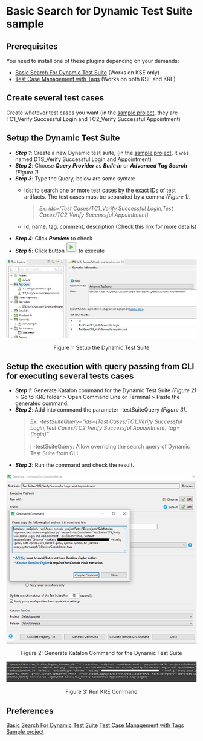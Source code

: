 # Basic Search for Dynamic Test Suite sample

## Prerequisites
You need to install one of these plugins depending on your demands:
- [Basic Search For Dynamic Test Suite](https://store.katalon.com/product/2/Basic-Search-For-Dynamic-Test-Suite) (Works on KSE only)
- [Test Case Management with Tags](https://store.katalon.com/product/6/Test-Case-Management-with-Tags) (Works on both KSE and KRE)
## Create several test cases
Create whatever test cases you want (in the [sample project](https://github.com/katalon-studio-samples/dynamic-test-suite-sample), they are TC1_Verify Successful Login and TC2_Verify Successful Appointment)
## Setup the Dynamic Test Suite
- ***Step 1***: Create a new Dynamic test suite, (in the [sample project](https://github.com/katalon-studio-samples/dynamic-test-suite-sample), it was named DTS_Verify Successful Login and Appointment)
- ***Step 2***: Choose ***Query Provider*** as ***Built-in*** or ***Advanced Tag Search***  *(Figure 1)*
- ***Step 3***: Type the Query, below are some syntax:
    - Ids: to search one or more test cases by the exact IDs of test artifacts. The test cases must be separated by a comma *(Figure 1)*.
        > *Ex: ids=(Test Cases/TC1_Verify Successful Login,Test Cases/TC2_Verify Successful Appointment)*

    - Id, name, tag, comment, description (Check this [link](https://docs.katalon.com/katalon-studio/docs/test-suite.html#dynamic-test-suite-dynamic-test-cases-list) for more details)
- ***Step 4***: Click ***Preview*** to check
- ***Step 5***: Click button  ![Run Button](Docs/RunButton.png) to execute

![Setup the Dynamic Test Suite](Docs/Figure1.png)
<center>Figure 1: Setup the Dynamic Test Suite</center>

## Setup the execution with query passing from CLI for executing several tests cases
- ***Step 1***: Generate Katalon command for the Dynamic Test Suite *(Figure 2)* > Go to KRE folder > Open Command Line or Terminal > Paste the generated command.
- ***Step 2***: Add into command the parameter -testSuiteQuery *(Figure 3)*.
    > *Ex: -testSuiteQuery="ids=(Test Cases/TC1_Verify Successful Login,Test Cases/TC2_Verify Successful Appointment) tag=(login)"*
    >
    > :information_source: -testSuiteQuery: Allow overriding the search query of Dynamic Test Suite from CLI
- ***Step 3***: Run the command and check the result.

![Setup the Dynamic Test Suite](Docs/Figure2.png)
<center>Figure 2: Generate Katalon Command for the Dynamic Test Suite</center>

![Setup the Dynamic Test Suite](Docs/Figure3.png)
<center>Figure 3: Run KRE Command</center>

## Preferences
[Basic Search For Dynamic Test Suite](https://store.katalon.com/product/2/Basic-Search-For-Dynamic-Test-Suite)
[Test Case Management with Tags](https://store.katalon.com/product/6/Test-Case-Management-with-Tags)
[Sample project](https://github.com/katalon-studio-samples/dynamic-test-suite-sample)
